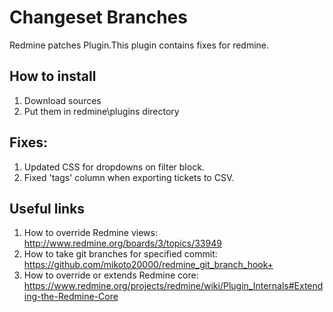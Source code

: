 # Changeset Branches
Redmine patches Plugin.This plugin contains fixes for redmine.

## How to install
1. Download sources
2. Put them in redmine\plugins directory

## Fixes:
1. Updated CSS for dropdowns on filter block.
2. Fixed 'tags' column when exporting tickets to CSV.

## Useful links
1. How to override Redmine views: http://www.redmine.org/boards/3/topics/33949
2. How to take git branches for specified commit: https://github.com/mikoto20000/redmine_git_branch_hook+
3. How to override or extends Redmine core: https://www.redmine.org/projects/redmine/wiki/Plugin_Internals#Extending-the-Redmine-Core 
